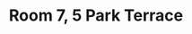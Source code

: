 ---
basin: 'No'
cudn: true
floor: Second
grade: 3
images: []
living_room: 'No'
location: Park Terrace
name: '7'
network: Wireless Only
title: Room 7, 5 Park Terrace
---